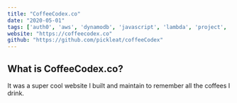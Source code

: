 ```yaml
---
title: "CoffeeCodex.co"
date: "2020-05-01"
tags: ['auth0', 'aws', 'dynamodb', 'javascript', 'lambda', 'project', 'tailwind', ]
website: "https://coffeecodex.co"
github: "https://github.com/pickleat/coffeeCodex"
---
```


## What is CoffeeCodex.co?

It was a super cool website I built and maintain to remember all the coffees I drink. 